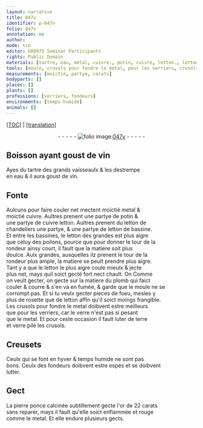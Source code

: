 ```yaml
---
layout: narrative
title: 047v
identifier: p-047v
folio: 047v
annotation: no
author:
mode: tcn
editor: GR8975 Seminar Participants
rights: Public Domain
materials: [tartre, eau, metal, cuivre., potin, cuivre, letton., letton de chandeliers, letton de bassine, letton, plomb, rosette, verre, terre, verre pilé, pierre ponce calcinée, or]
tools: [moule, crusols pour fondre le metal, pour les verriers, crusols, Creusets]
measurements: [moictié, partye, carats]
bodyparts: []
places: []
plants: []
professions: [verriers, fondeurs]
environments: [temps humide]
animals: []
---
```


 <p><a href="{{ site.baseurl }}/normalized/">[TOC]</a> | <a href="{{ site.baseurl }}/texts/p-047v_tl/" target="_blank">[translation]</a></p><div class="folio" align="center">- - - - - <a href="http://gallica.bnf.fr/ark:/12148/btv1b10500001g/f100.image" target="_blank"><img src="https://cu-mkp.github.io/2017-workshop-edition/assets/photo-icon.png" alt="folio image: " style="display:inline-block; margin-bottom:-3px;"/>047v</a> - - - - - </div>  
  

## Boisson <span class="sn">ayant goust de vin</span>

 
Ayes du <span class="m">tartre</span> des grands vaisseaulx & les destrempe<br/> en <span class="m">eau</span> & il aura <span class="sn">goust de vin</span>.
 
 
  

## Fonte

 
Aulcuns pour faire couler net mectent <span class="ms">moictié</span> <span class="m">metal</span> &<br/> <span class="ms">moictié</span> <span class="m">cuivre.</span> Aultres prenent une <span class="ms">partye</span> de <span class="m">potin</span> &<br/> une <span class="ms">partye</span> de <span class="del"><span class="m">cuivre</span></span> <span class="m">letton.</span> Aultres prenent du <span class="m">letton de<br/> chandeliers</span> une <span class="ms">partye</span>, & une <span class="ms">partye</span> de <span class="m">letton de bassine</span>.<br/> Et entre les bassines, le <span class="m">letton</span> des grandes est plus aigre<br/> que celuy des poilons, pource que pour donner le tour de la<br/> rondeur ainsy court, il fault que la matiere soit plus<br/> doulce. Aulx grandes, ausquelles ilz prenent le tour de la<br/> rondeur plus ample, la matiere se peult prendre plus aigre.<br/> Tant y a que le <span class="m">letton</span> le plus aigre coule mieulx & jecte<br/> plus net, mays quil soict gecté fort <span class="del">nect</span> chault. <span class="del">On</span> Comme<br/> on veult gecter, on gecte sur la matiere du <span class="m">plomb</span> qui faict<br/> couler & courre & s'en va en fumée, & garde que le <span class="tl">moule</span> ne se<br/> corrompt pas. Et si tu veulx gecter pieces de foeu, mesles y<br/> plus de <span class="m">rosette</span> que de <span class="m">letton</span> affin qu'il soict moings frangible.<br/> Les <span class="tl">crusols pour fondre le <span class="m">metal</span></span> doibvent estre meilleurs<br/> que <span class="tl">pour les <span class="pro">verriers</span></span>, car le <span class="m">verre</span> n'est pas si pesant<br/> que le <span class="m">metal</span>. Et pour ceste occasion il fault luter de <span class="m">terre</span><br/> et <span class="m">verre pilé</span> les <span class="tl">crusols</span>.
 
 
  

## <span class="tl">Creusets</span>

 
Ceulx qui se font <span class="tmp">en hyver</span> & <span class="env"><span class="tmp">temps humide</span></span> ne sont pas<br/> bons. Ceulx des <span class="pro">fondeurs</span> doibvent estre espés et se doibvent<br/> lutter.
 
 
  

## Gect

 
La <span class="m">pierre ponce calcinée</span> subtillem<span class="exp">ent</span> gecte l'<span class="m">or</span> de 22 <span class="ms">carats</span><br/> sans reparer, mays il fault qu'elle soict enflammée et rouge<br/> co<span class="exp">mm</span>e le <span class="m">metal</span>. Et elle endure plusieurs gects.
 
 